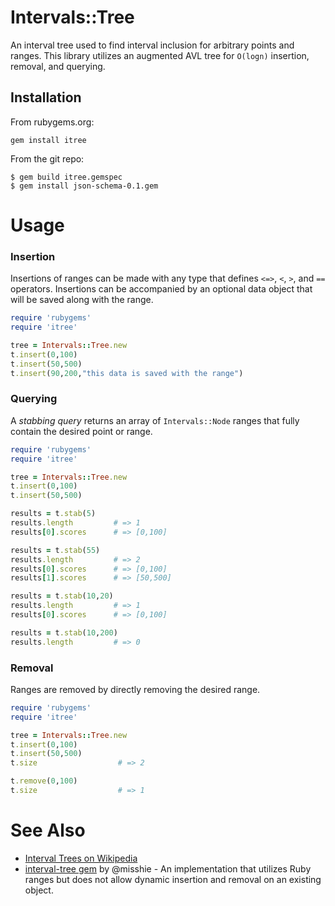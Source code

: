 # Intervals::Tree

An interval tree used to find interval inclusion for arbitrary points and ranges. This library utilizes an augmented AVL tree for `O(logn)` insertion, removal, and querying.

## Installation

From rubygems.org:

```
gem install itree
```

From the git repo:

```
$ gem build itree.gemspec
$ gem install json-schema-0.1.gem
```

# Usage

### Insertion

Insertions of ranges can be made with any type that defines `<=>`, `<`, `>`, and `==` operators. Insertions can be accompanied by an optional data object that will be saved along with the range.

```ruby
require 'rubygems'
require 'itree'

tree = Intervals::Tree.new
t.insert(0,100)
t.insert(50,500)
t.insert(90,200,"this data is saved with the range")
```

### Querying

A *stabbing query* returns an array of `Intervals::Node` ranges that fully contain the desired point or range.

```ruby
require 'rubygems'
require 'itree'

tree = Intervals::Tree.new
t.insert(0,100)
t.insert(50,500)

results = t.stab(5)
results.length         # => 1
results[0].scores      # => [0,100]

results = t.stab(55)
results.length         # => 2
results[0].scores      # => [0,100]
results[1].scores      # => [50,500]

results = t.stab(10,20)
results.length         # => 1
results[0].scores      # => [0,100]

results = t.stab(10,200)
results.length         # => 0
```

### Removal

Ranges are removed by directly removing the desired range.

```ruby
require 'rubygems'
require 'itree'

tree = Intervals::Tree.new
t.insert(0,100)
t.insert(50,500)
t.size                  # => 2

t.remove(0,100)
t.size                  # => 1
```

# See Also
* [Interval Trees on Wikipedia](http://en.wikipedia.org/wiki/Interval_tree)
* [interval-tree gem](https://github.com/misshie/interval-tree) by @misshie - An implementation that utilizes Ruby ranges but does not allow dynamic insertion and removal on an existing object.

